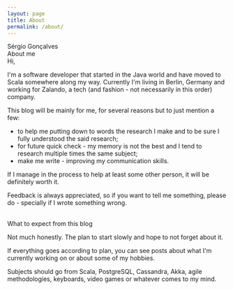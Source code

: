 ```yaml
---
layout: page
title: About
permalink: /about/
---
```

<div class="man-title">
  Sérgio Gonçalves
</div>
<div class="manual manual-title">
  About me
</div>
<div class="manual-content">
  Hi,
  <p>I'm a software developer that started in the Java world and have moved to Scala somewhere along my way. Currently I'm living in Berlin, Germany and working for Zalando, a tech (and fashion - not necessarily in this order) company.</p>
  <p>This blog will be mainly for me, for several reasons but to just mention a few:</p>
    <ul>
      <li>to help me putting down to words the research I make and to be sure I fully understood the said research;</li>
      <li>for future quick check - my memory is not the best and I tend to research multiple times the same subject;</li>
      <li>make me write - improving my communication skills.</li>
    </ul>
  <p>If I manage in the process to help at least some other person, it will be definitely worth it.</p>
  <p>Feedback is always appreciated, so if you want to tell me something, please do - specially if I wrote something wrong.</p>
</div>
<br/>
<div class="manual manual-title">
  What to expect from this blog
</div>

<div class="manual-content">
  <p>Not much honestly. The plan to start slowly and hope to not forget about it.</p>
  <p>If everything goes according to plan, you can see posts about what I'm currently working on or about some of my hobbies.</p>
  <p>Subjects should go from Scala, PostgreSQL, Cassandra, Akka, agile methodologies, keyboards, video games or whatever comes to my mind.</p>
</div>

  
